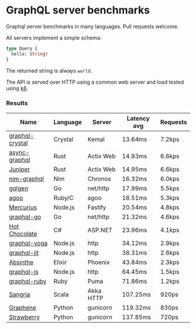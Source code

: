 <!-- README.md is generated from README.ecr, do not edit -->

# GraphQL server benchmarks

Graphql server benchmarks in many languages. Pull requests welcome.

All servers implement a simple schema:

```graphql
type Query {
  hello: String!
}
```

The returned string is always `world`.

The API is served over HTTP using a common web server and load tested using [k6](https://github.com/grafana/k6).

### Results

| Name                          | Language      | Server          | Latency avg      | Requests      |
| ----------------------------  | ------------- | --------------- | ---------------- | ------------- |
| [graphql-crystal](https://github.com/graphql-crystal/graphql) | Crystal | Kemal | 13.64ms | 7.2kps |
| [async-graphql](https://github.com/async-graphql/async-graphql) | Rust | Actix Web | 14.93ms | 6.6kps |
| [Juniper](https://github.com/graphql-rust/juniper) | Rust | Actix Web | 14.95ms | 6.6kps |
| [nim-graphql](https://github.com/status-im/nim-graphql) | Nim | Chronos | 16.32ms | 6.0kps |
| [gqlgen](https://github.com/99designs/gqlgen) | Go | net/http | 17.99ms | 5.5kps |
| [agoo](https://github.com/ohler55/agoo) | Ruby/C | agoo | 18.51ms | 5.3kps |
| [Mercurius](https://github.com/mercurius-js/mercurius) | Node.js | Fastify | 20.54ms | 4.8kps |
| [graphql-go](https://github.com/graphql-go/graphql) | Go | net/http | 21.32ms | 4.6kps |
| [Hot Chocolate](https://github.com/ChilliCream/hotchocolate) | C# | ASP.NET | 23.96ms | 4.1kps |
| [graphql-yoga](https://github.com/dotansimha/graphql-yoga) | Node.js | http | 34.12ms | 2.9kps |
| [graphql-jit](https://github.com/zalando-incubator/graphql-jit) | Node.js | http | 38.31ms | 2.6kps |
| [Absinthe](https://github.com/absinthe-graphql/absinthe) | Elixir | Phoenix | 43.84ms | 2.3kps |
| [graphql-js](https://github.com/graphql/graphql-js) | Node.js | http | 64.45ms | 1.5kps |
| [graphql-ruby](https://github.com/rmosolgo/graphql-ruby) | Ruby | Puma | 71.86ms | 1.2kps |
| [Sangria](https://github.com/sangria-graphql/sangria) | Scala | Akka HTTP | 107.25ms | 920ps |
| [Graphene](https://github.com/graphql-python/graphene) | Python | gunicorn | 119.32ms | 830ps |
| [Strawberry](https://github.com/strawberry-graphql/strawberry) | Python | gunicorn | 137.85ms | 720ps |
